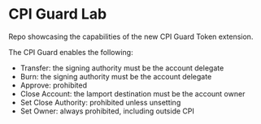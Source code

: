 # CPI Guard Lab

Repo showcasing the capabilities of the new CPI Guard Token extension.

The CPI Guard enables the following:
* Transfer: the signing authority must be the account delegate
* Burn: the signing authority must be the account delegate
* Approve: prohibited
* Close Account: the lamport destination must be the account owner
* Set Close Authority: prohibited unless unsetting
* Set Owner: always prohibited, including outside CPI
